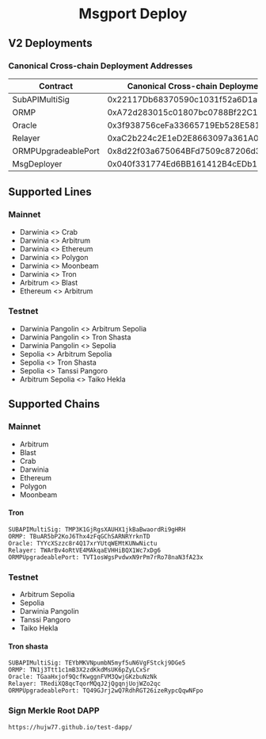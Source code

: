 # <h1 align="center"> Msgport Deploy </h1>

## V2 Deployments
### Canonical Cross-chain Deployment Addresses
|  Contract              |  Canonical Cross-chain Deployment Address  |
|------------------------|--------------------------------------------|
| SubAPIMultiSig         | 0x22117Db68370590c1031f52a6D1aDE3DCe0cCf9a |
| ORMP                   | 0xA72d283015c01807bc0788Bf22C1A774bDbFC8fA |
| Oracle                 | 0x3f938756ceFa33665719Eb528E581FF3f460b7C6 |
| Relayer                | 0xaC2b224c2E1eD2E8663097a361A05a72d6671C7D |
| ORMPUpgradeablePort    | 0x8d22f03a675064BFd7509c87206d33730f33e324 |
| MsgDeployer            | 0x040f331774Ed6BB161412B4cEDb1358B382aF3A5 |

## Supported Lines
### Mainnet
- Darwinia <> Crab
- Darwinia <> Arbitrum
- Darwinia <> Ethereum
- Darwinia <> Polygon
- Darwinia <> Moonbeam
- Darwinia <> Tron
- Arbitrum <> Blast
- Ethereum <> Arbitrum

### Testnet
- Darwinia Pangolin <> Arbitrum Sepolia
- Darwinia Pangolin <> Tron Shasta
- Darwinia Pangolin <> Sepolia
- Sepolia <> Arbitrum Sepolia
- Sepolia <> Tron Shasta
- Sepolia <> Tanssi Pangoro
- Arbitrum Sepolia <> Taiko Hekla

## Supported Chains
### Mainnet
- Arbitrum
- Blast
- Crab
- Darwinia
- Ethereum
- Polygon
- Moonbeam

#### Tron
```
SUBAPIMultiSig: TMP3K1GjRgsXAUHX1jkBaBwaordRi9gHRH
ORMP: TBuAR5bP2KoJ6Thx4zFqGChSARNRYrknTD
Oracle: TYYcXSzzc8r4Q17xrYUtqWEMtKUNwNictu
Relayer: TWArBv4oRtVE4MAkqaEVHHiBQX1Wc7xDg6
ORMPUpgradeablePort: TVT1osWgsPvdwxN9rPm7rRo78naN3fA23x
```

### Testnet
- Arbitrum Sepolia
- Sepolia
- Darwinia Pangolin
- Tanssi Pangoro
- Taiko Hekla

#### Tron shasta
```
SUBAPIMultiSig: TEYbMKVNpumbN5myf5uN6VgFStckj9DGe5
ORMP: TN1j3Ttt1c1mB3X2zdKkdMsUK6pZyLCxSr
Oracle: TGaaHxjof9QcfKwggnFVM3QwjGKzbuNzNk
Relayer: TRediXQ8qcTqorMQqJ2jQgqnjUojWZo2qc
ORMPUpgradeablePort: TQ49GJrj2wQ7RdhRGT26izeRypcQqwNFpo
```

### Sign Merkle Root DAPP
```sh
https://hujw77.github.io/test-dapp/
```
